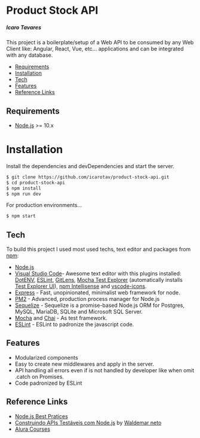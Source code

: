 # Product Stock API
##### Icaro Tavares

This project is a boilerplate/setup of a Web API to be consumed by any Web Client like: Angular, React, Vue, etc... applications and can be integrated with any database.

- [Requirements](#requirements)
- [Installation](#installation)
- [Tech](#tech)
- [Features](#features)
- [Reference Links](#reference-links)

## Requirements
- [Node.js](https://nodejs.org/) >= 10.x

# Installation
Install the dependencies and devDependencies and start the server.
```sh
$ git clone https://github.com/icarotav/product-stock-api.git
$ cd product-stock-api
$ npm install
$ npm run dev
```

For production environments...
```sh
$ npm start
```

## Tech
To build this project I used most used techs, text editor and packages from [npm](https://www.npmjs.com/):

* [Node.js](https://nodejs.org/)
* [Visual Studio Code](https://code.visualstudio.com/)- Awesome text editor with this plugins installed: [DotENV](https://github.com/mikestead/vscode-dotenv), [ESLint](https://github.com/Microsoft/vscode-eslint), [GitLens](https://github.com/eamodio/vscode-gitlens), [Mocha Test Explorer](https://github.com/hbenl/vscode-mocha-test-adapter) (automatically installs [Test Explorer UI](https://github.com/hbenl/vscode-test-explorer)), [npm Intellisense](https://github.com/ChristianKohler/NpmIntellisense) and [vscode-icons](https://github.com/vscode-icons/vscode-icons).
* [Express](https://github.com/expressjs/express) - Fast, unopinionated, minimalist web framework for node.
* [PM2](http://pm2.keymetrics.io/) - Advanced, production process manager for Node.js
* [Sequelize](https://github.com/sequelize/sequelize) - Sequelize is a promise-based Node.js ORM for Postgres, MySQL, MariaDB, SQLite and Microsoft SQL Server.
* [Mocha](https://github.com/mochajs/mocha) and [Chai](https://github.com/chaijs/chai) - As test framework.
* [ESLint](https://github.com/eslint/eslint) - ESLint to padronize the javascript code.

## Features
- Modularized components
- Easy to create new middlewares and apply in the server.
- API handling all errors even if is not handled by developer like when omit .catch on Promises.
- Code padronized by ESLint

## Reference Links
- [Node.js Best Pratices](https://github.com/i0natan/nodebestpractices)
- [Construindo APIs Testáveis com Node.js](https://leanpub.com/construindo-apis-testaveis-com-nodejs/) by [Waldemar neto](https://github.com/waldemarnt)
- [Alura Courses](https://www.alura.com.br/)